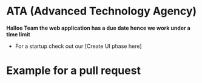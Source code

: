 # ATA (Advanced Technology Agency)
**Halloe Team the web application has a due date hence we work under a time limit**
* For a startup check out our [Create UI phase here]
  
# Example for a pull request

